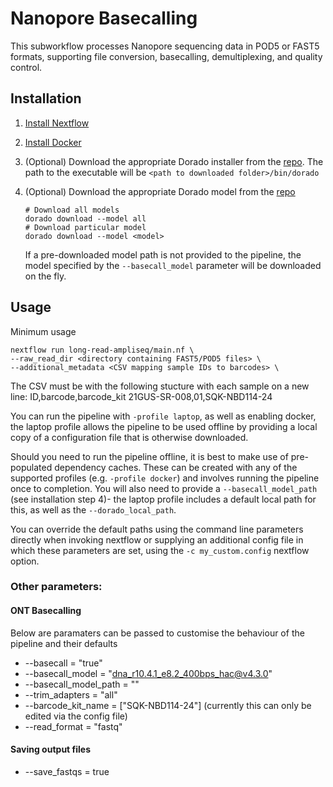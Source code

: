 # Nanopore Basecalling

This subworkflow processes Nanopore sequencing data in POD5 or FAST5 formats, supporting file conversion, basecalling, demultiplexing, and quality control.

## Installation

1. [Install Nextflow](https://www.nextflow.io/docs/latest/install.html)

2. [Install Docker](https://docs.docker.com/engine/install/)

3. (Optional) Download the appropriate Dorado installer from the [repo](https://github.com/nanoporetech/dorado#installation). The path to the executable will be `<path to downloaded folder>/bin/dorado`

4. (Optional) Download the appropriate Dorado model from the [repo](https://github.com/nanoporetech/dorado/#available-basecalling-models)

   ```
   # Download all models
   dorado download --model all
   # Download particular model
   dorado download --model <model>
   ```

   If a pre-downloaded model path is not provided to the pipeline, the model specified by the `--basecall_model` parameter will be downloaded on the fly.

## Usage
Minimum usage

```
nextflow run long-read-ampliseq/main.nf \
--raw_read_dir <directory containing FAST5/POD5 files> \
--additional_metadata <CSV mapping sample IDs to barcodes> \
```

The CSV must be with the following stucture with each sample on a new line: 
ID,barcode,barcode_kit
21GUS-SR-008,01,SQK-NBD114-24

You can run the pipeline with `-profile laptop`, as well as enabling docker, the laptop profile allows the pipeline to be used offline by providing a local copy of a configuration file that is otherwise downloaded.

Should you need to run the pipeline offline, it is best to make use of pre-populated dependency caches. These can be created with any of the supported profiles (e.g. `-profile docker`) and involves running the pipeline once to completion. You will also need to provide a `--basecall_model_path` (see installation step 4)- the laptop profile includes a default local path for this, as well as the `--dorado_local_path`.

You can override the default paths using the command line parameters directly when invoking nextflow or supplying an additional config file in which these parameters are set, using the `-c my_custom.config` nextflow option.

### Other parameters:

#### ONT Basecalling
Below are paramaters can be passed to customise the behaviour of the pipeline and their defaults
- --basecall = "true"
- --basecall_model = "dna_r10.4.1_e8.2_400bps_hac@v4.3.0"
- --basecall_model_path = ""
- --trim_adapters = "all"
- --barcode_kit_name = ["SQK-NBD114-24"] (currently this can only be edited via the config file)
- --read_format = "fastq"

#### Saving output files

- --save_fastqs = true